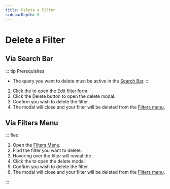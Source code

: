 ```yaml
---
title: Delete a Filter
sidebarDepth: 0
---
```


# Delete a Filter

## Via Search Bar

::: tip Prerequisites
- The query you want to delete must be active in the [Search Bar](/elements/search-bar/).
:::

<GsfSearchBar
  variant="repo"
  name="Enhancements"/>

1. Click the <GsfIcon icon="heart"/> to open the [Edit filter form](/elements/filter-form/edit-filter).
1. Click the <GsfButton theme="error" sm>Delete</GsfButton> button to open the delete modal.
1. Confirm you wish to delete the filter.
1. The modal will close and your filter will be deleted from the [Filters menu](/elements/filters-menu/filters).

## Via Filters Menu

::: flex
1. Open the [Filters Menu](/elements/filters-menu/filters).
1. Find the filter you want to delete.
1. Hovering over the filter will reveal the <GsfIcon icon="trash" color="#CB2431"/>.
1. Click the <GsfIcon icon="trash" color="#CB2431"/> to open the delete modal.
1. Confirm you wish to delete the filter.
1. The modal will close and your filter will be deleted from the [Filters menu](/elements/filters-menu/filters).

<GsfFiltersMenu hide-pinned/>
:::
